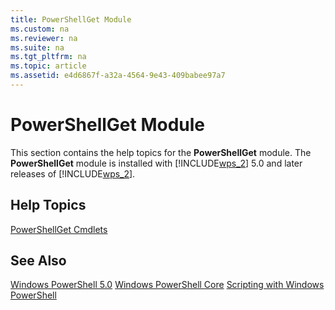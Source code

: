 ```yaml
---
title: PowerShellGet Module
ms.custom: na
ms.reviewer: na
ms.suite: na
ms.tgt_pltfrm: na
ms.topic: article
ms.assetid: e4d6867f-a32a-4564-9e43-409babee97a7
---
```

# PowerShellGet Module
This section contains the help topics for the **PowerShellGet** module. The **PowerShellGet** module is installed with [!INCLUDE[wps_2](../Token/wps_2_md.md)] 5.0 and later releases of [!INCLUDE[wps_2](../Token/wps_2_md.md)].

## Help Topics
[PowerShellGet Cmdlets](http://technet.microsoft.com/library/dn807169.aspx)

## See Also
[Windows PowerShell 5.0](../Topic/Windows-PowerShell-5.0.md)
[Windows PowerShell Core](https://technet.microsoft.com/en-us/library/4b75f1e4-f327-48f3-92ab-bf5435094d41)
[Scripting with Windows PowerShell](../Topic/Scripting-with-Windows-PowerShell.md)

